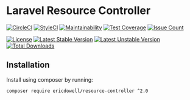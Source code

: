# Laravel Resource Controller
[![CircleCI](https://circleci.com/gh/ericdowell/resource-controller.svg?style=svg)](https://circleci.com/gh/ericdowell/resource-controller)
[![StyleCI](https://styleci.io/repos/130137009/shield?branch=master)](https://styleci.io/repos/130137009)
[![Maintainability](https://api.codeclimate.com/v1/badges/9667d6f991e0b1573e99/maintainability)](https://codeclimate.com/github/ericdowell/resource-controller/maintainability)
[![Test Coverage](https://api.codeclimate.com/v1/badges/9667d6f991e0b1573e99/test_coverage)](https://codeclimate.com/github/ericdowell/resource-controller/test_coverage)
[![Issue Count](https://codeclimate.com/github/ericdowell/resource-controller/badges/issue_count.svg)](https://codeclimate.com/github/ericdowell/resource-controller)


[![License](https://poser.pugx.org/ericdowell/resource-controller/license?format=flat-square)](https://packagist.org/packages/ericdowell/resource-controller)
[![Latest Stable Version](https://poser.pugx.org/ericdowell/resource-controller/version?format=flat-square)](https://packagist.org/packages/ericdowell/resource-controller)
[![Latest Unstable Version](https://poser.pugx.org/ericdowell/resource-controller/v/unstable?format=flat-square)](https://packagist.org/packages/ericdowell/resource-controller)
[![Total Downloads](https://poser.pugx.org/ericdowell/resource-controller/downloads?format=flat-square)](https://packagist.org/packages/ericdowell/resource-controller)

## Installation
Install using composer by running:
```bash
composer require ericdowell/resource-controller ^2.0
```
